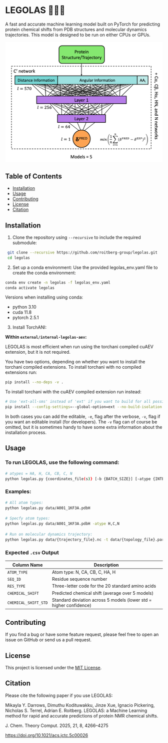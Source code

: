 # LEGOLAS 🧝‍♀️🏹
A fast and accurate machine learning model built on PyTorch for predicting protein chemical shifts from PDB structures and molecular dynamics trajectories. This model is designed to be run on either CPUs or GPUs.

![Model Architecture](images/model_architecture.png "Model Architecture")

## Table of Contents
- [Installation](#installation)
- [Usage](#usage)
- [Contributing](#contributing)
- [License](#license)
- [Citation](#citation)

## Installation
1. Clone the repository using `--recursive` to include the required submodule:
```bash
 git clone --recursive https://github.com/roitberg-group/legolas.git
 cd legolas
```
2. Set up a conda environment:
Use the provided legolas_env.yaml file to create the conda environment:
```bash
conda env create -n legolas -f legolas_env.yaml
conda activate legolas
```
Versions when installing using conda:

- python 3.10
- cuda 11.8
- pytorch 2.5.1

3. Install TorchANI:

**Within `external/internal-legolas-aev`:**

LEGOLAS is most efficient when run using the torchani compiled cuAEV extension, but it is not required.

You have two options, depending on whether you want to install the torchani compiled extensions. To install torchani with no compiled extensions run:

```bash
pip install --no-deps -v .
```

To install torchani with the cuAEV compiled extension run instead:

```bash
# Use 'ext-all-sms' instead of 'ext' if you want to build for all possible GPUs
pip install --config-settings=--global-option=ext --no-build-isolation --no-deps -v .
```

In both cases you can add the editable, `-e`, flag after the verbose, `-v`,
flag if you want an editable install (for developers). The `-v` flag can of
course be omitted, but it is sometimes handy to have some extra information
about the installation process.

## Usage

### To run LEGOLAS, use the following command:
```bash
# atypes = HA, H, CA, CB, C, N
python legolas.py {coordinates_file(s)} [-b {BATCH_SIZE}] [-atype {INTERESTED_ATYPES}] [-t {TOPOLOGY}]
```

### Examples:
```bash
# All atom types:
python legolas.py data/A001_1KF3A.pdbH

# Specfy atom types:
python legolas.py data/A001_1KF3A.pdbH -atype H,C,N

# Run on molecular dynamics trajectory:
python legolas.py data/{trajectory_file}.nc -t data/{topology_file}.parm7
```

### Expected `.csv` Output
| Column Name          | Description |
|-----------------------|-------------|
| `ATOM_TYPE`           | Atom type: N, CA, CB, C, HA, H |
| `SEQ_ID`              | Residue sequence number |
| `RES_TYPE`            | Three-letter code for the 20 standard amino acids |
| `CHEMICAL_SHIFT`      | Predicted chemical shift (average over 5 models) |
| `CHEMICAL_SHIFT_STD`  | Standard deviation across 5 models (lower std = higher confidence)

## Contributing

If you find a bug or have some feature request, please feel free to open an issue on GitHub or send us a pull request.

## License
This project is licensed under the [MIT License](LICENSE).

## Citation

Please cite the following paper if you use LEGOLAS:

Mikayla Y. Darrows, Dimuthu Kodituwakku, Jinze Xue, Ignacio Pickering, Nicholas S. Terrel, Adrian E. Roitberg. LEGOLAS: a Machine Learning method for rapid and accurate predictions of protein NMR chemical shifts.


J. Chem. Theory Comput. 2025, 21, 8, 4266–4275


https://doi.org/10.1021/acs.jctc.5c00026
